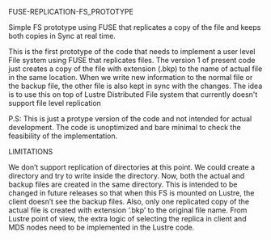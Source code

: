 FUSE-REPLICATION-FS_PROTOTYPE

Simple FS prototype using FUSE that replicates a copy of the file and keeps both copies in Sync at real time.

This is the first prototype of the code that needs to implement a user level File system using FUSE that replicates files. The version 1 of present code just creates a copy of the file with extension (.bkp) to the name of actual file in the same location. When we write new information to the normal file or the backup file, the other file is also kept in sync with the changes. The idea is to use this on top of Lustre Distributed File system that currently doesn't support file level replication

P.S: This is just a protype version of the code and not intended for actual development. The code is unoptimized and bare minimal to check the feasibility of the implementation.

LIMITATIONS

We don’t support replication of directories at this point. We could create a directory and try to write inside the directory.
Now, both the actual and backup files are created in the same directory. This is intended to be changed in future releases so that when this FS is mounted on Lustre, the client doesn’t see the backup files.
Also, only one replicated copy of the actual file is created with extension ‘.bkp’ to the original file name.
From Lustre point of view, the extra logic of selecting the replica in client and MDS nodes need to be implemented in the Lustre code.
